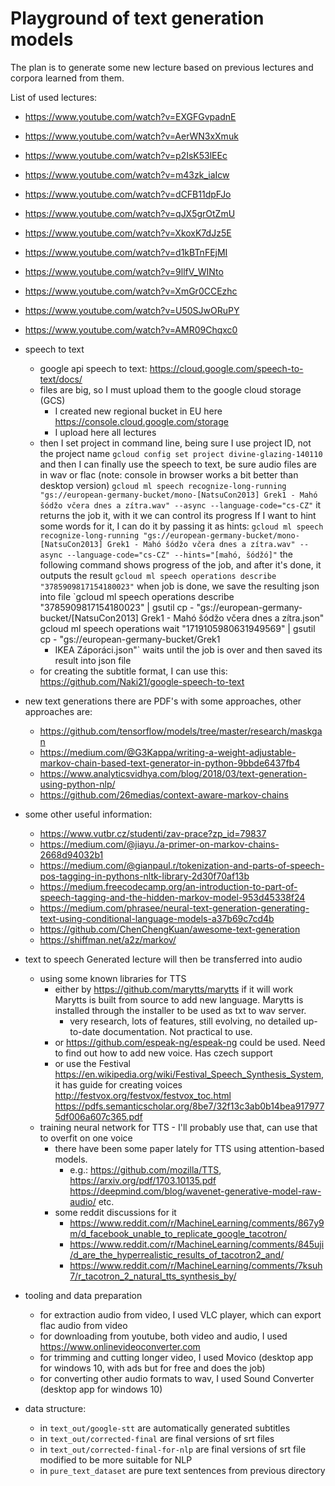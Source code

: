 # Playground of text generation models 

The plan is to generate some new lecture based on previous lectures and corpora learned from them. 

List of used lectures: 
- https://www.youtube.com/watch?v=EXGFGvpadnE
- https://www.youtube.com/watch?v=AerWN3xXmuk
- https://www.youtube.com/watch?v=p2IsK53lEEc
- https://www.youtube.com/watch?v=m43zk_iaIcw
- https://www.youtube.com/watch?v=dCFB11dpFJo
- https://www.youtube.com/watch?v=qJX5grOtZmU
- https://www.youtube.com/watch?v=XkoxK7dJz5E
- https://www.youtube.com/watch?v=d1kBTnFEjMI
- https://www.youtube.com/watch?v=9llfV_WINto
- https://www.youtube.com/watch?v=XmGr0CCEzhc
- https://www.youtube.com/watch?v=U50SJwORuPY
- https://www.youtube.com/watch?v=AMR09Chqxc0
-   speech to text
    -   google api speech to text: https://cloud.google.com/speech-to-text/docs/
    -   files are big, so I must upload them to the google cloud storage (GCS)
        -   I created new regional bucket in EU here
            https://console.cloud.google.com/storage
        -   I upload here all lectures        
    -   then I set project in command line, being sure I use project ID, not the
        project name `gcloud config set project divine-glazing-140110` and then
        I can finally use the speech to text, be sure audio files are in wav or
        flac (note: console in browser works a bit better than desktop version)
        `gcloud ml speech recognize-long-running
        "gs://european-germany-bucket/mono-[NatsuCon2013] Grek1 - Mahó šódžo
        včera dnes a zítra.wav" --async --language-code="cs-CZ"` it returns the
        job it, with it we can control its progress If I want to hint some words
        for it, I can do it by passing it as hints: `gcloud ml speech
        recognize-long-running "gs://european-germany-bucket/mono-[NatsuCon2013]
        Grek1 - Mahó šódžo včera dnes a zítra.wav" --async
        --language-code="cs-CZ" --hints="[mahó, šódžó]"` the following command
        shows progress of the job, and after it's done, it outputs the result
        `gcloud ml speech operations describe "3785909817154180023"` when job is
        done, we save the resulting json into file `gcloud ml speech operations
        describe "3785909817154180023" | gsutil cp -
        "gs://european-germany-bucket/[NatsuCon2013] Grek1 - Mahó šódžo včera
        dnes a zítra.json" gcloud ml speech operations wait
        "1719105980631949569" | gsutil cp - "gs://european-germany-bucket/Grek1
        -  IKEA Záporáci.json"` waits until the job is over and then saved its
        result into json file
    - for creating the subtitle format, I can use this: https://github.com/Naki21/google-speech-to-text
    
-   new text generations there are PDF's with some approaches, other approaches
    are:
    -   https://github.com/tensorflow/models/tree/master/research/maskgan
    -   https://medium.com/@G3Kappa/writing-a-weight-adjustable-markov-chain-based-text-generator-in-python-9bbde6437fb4
    -   https://www.analyticsvidhya.com/blog/2018/03/text-generation-using-python-nlp/
    -   https://github.com/26medias/context-aware-markov-chains

-   some other useful information:
    -   https://www.vutbr.cz/studenti/zav-prace?zp_id=79837
    -   https://medium.com/@jiayu./a-primer-on-markov-chains-2668d94032b1
    -   https://medium.com/@gianpaul.r/tokenization-and-parts-of-speech-pos-tagging-in-pythons-nltk-library-2d30f70af13b
    -   https://medium.freecodecamp.org/an-introduction-to-part-of-speech-tagging-and-the-hidden-markov-model-953d45338f24
    -   https://medium.com/phrasee/neural-text-generation-generating-text-using-conditional-language-models-a37b69c7cd4b  
    -   https://github.com/ChenChengKuan/awesome-text-generation  
    -   https://shiffman.net/a2z/markov/
    
-   text to speech Generated lecture will then be transferred into audio
    -   using some known libraries for TTS
        -   either by https://github.com/marytts/marytts if it will work Marytts is
            built from source to add new language. Marytts is installed through the
            installer to be used as txt to wav server.
            -   very research, lots of features, still evolving, no detailed up-to-date 
                documentation. Not practical to use.
        -   or https://github.com/espeak-ng/espeak-ng could be used. Need to find
            out how to add new voice. Has czech support
        -   or use the Festival
            https://en.wikipedia.org/wiki/Festival_Speech_Synthesis_System, it has
            guide for creating voices http://festvox.org/festvox/festvox_toc.html
            https://pdfs.semanticscholar.org/8be7/32f13c3ab0b14bea9179775df006a607c365.pdf
    -   training neural network for TTS - I'll probably use that, can use that to overfit on one voice
        -   there have been some paper lately for TTS using attention-based models.
            -   e.g.: https://github.com/mozilla/TTS, https://arxiv.org/pdf/1703.10135.pdf
            https://deepmind.com/blog/wavenet-generative-model-raw-audio/ etc.
        - some reddit discussions for it 
            - https://www.reddit.com/r/MachineLearning/comments/867y9m/d_facebook_unable_to_replicate_google_tacotron/
            - https://www.reddit.com/r/MachineLearning/comments/845uji/d_are_the_hyperrealistic_results_of_tacotron2_and/
            - https://www.reddit.com/r/MachineLearning/comments/7ksuh7/r_tacotron_2_natural_tts_synthesis_by/
-   tooling and data preparation
    -   for extraction audio from video, I used VLC player, which can export flac audio from video
    -   for downloading from youtube, both video and audio, I used https://www.onlinevideoconverter.com
    -   for trimming and cutting longer video, I used Movico (desktop app for windows 10, with ads but for free and does the job)
    -   for converting other audio formats to wav, I used Sound Converter (desktop app for windows 10)
    
- data structure:
    - in `text_out/google-stt` are automatically generated subtitles 
    - in `text_out/corrected-final` are final versions of srt files 
    - in `text_out/corrected-final-for-nlp` are final versions of srt file modified to be more suitable for NLP
    - in `pure_text_dataset` are pure text sentences from previous directory